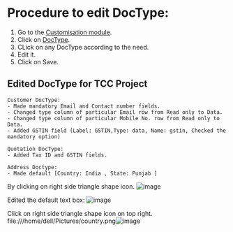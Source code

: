 # Procedure to edit DocType:

1. Go to the [Customisation module](https://erp.gndec.ac.in/desk#modules/Customization). 
2. Click on [DocType](https://erp.gndec.ac.in/desk#List/DocType/List). 
3. CLick on any DocType according to the need.
4. Edit it.
5. Click on Save.

##  Edited DocType for TCC Project
```
Customer DocType:
- Made mandatory Email and Contact number fields.
- Changed type column of particular Email row from Read only to Data.
- Changed type column of particular Mobile No. row from Read only to Data.
- Added GSTIN field (Label: GSTIN,Type: data, Name: gstin, Checked the mandatory option)

Quotation DocType:
- Added Tax ID and GSTIN fields.

Address Doctype:
- Made default [Country: India , State: Punjab ]

```
By clicking on right side triangle shape icon.
![image](https://user-images.githubusercontent.com/74251229/113138794-e5c09600-9243-11eb-9066-52b0fc03df2d.png)

Edited the default text box:
![image](https://user-images.githubusercontent.com/74251229/113139137-57004900-9244-11eb-838f-c1c26f549fc9.png)

Click on right side triangle shape icon on top right.
file:///home/dell/Pictures/country.png![image](https://user-images.githubusercontent.com/74251229/113142780-ed366e00-9248-11eb-9bda-838fe5acadc8.png)





```
```
